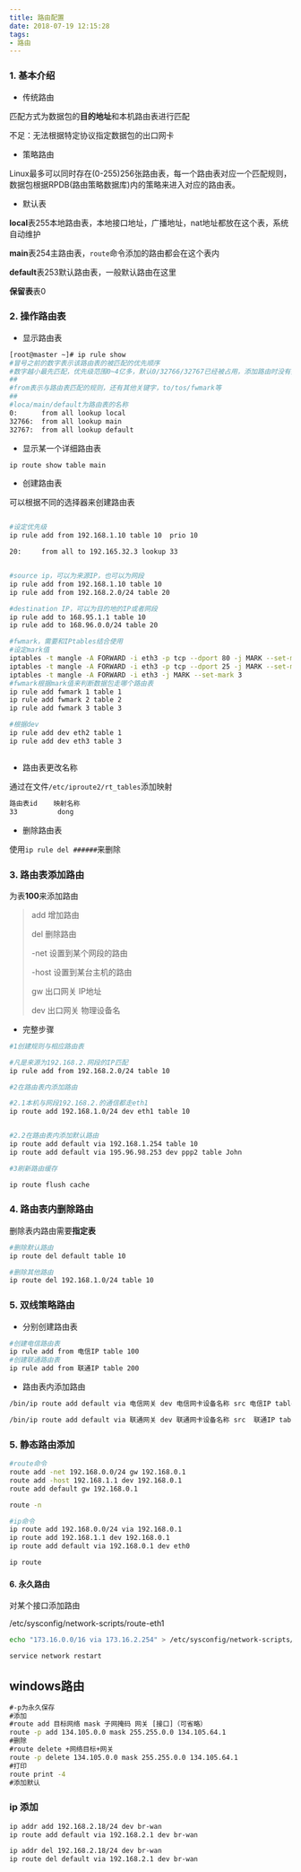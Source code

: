 ```yaml
---
title: 路由配置
date: 2018-07-19 12:15:28
tags:
- 路由
---
```


### 1. 基本介绍

- 传统路由

匹配方式为数据包的**目的地址**和本机路由表进行匹配

不足：无法根据特定协议指定数据包的出口网卡

- 策略路由

Linux最多可以同时存在(0-255)256张路由表，每一个路由表对应一个匹配规则，数据包根据RPDB(路由策略数据库)内的策略来进入对应的路由表。

<!--more--> 

- 默认表

**local**表255本地路由表，本地接口地址，广播地址，nat地址都放在这个表，系统自动维护

**main**表254主路由表，`route`命令添加的路由都会在这个表内

**default**表253默认路由表，一般默认路由在这里

**保留表**表0

### 2. 操作路由表

- 显示路由表

```bash
[root@master ~]# ip rule show
#冒号之前的数字表示该路由表的被匹配的优先顺序
#数字越小最先匹配，优先级范围0~4亿多，默认0/32766/32767已经被占用，添加路由时没有指定优先级就会从32766开始递减
##
#from表示与路由表匹配的规则，还有其他关键字，to/tos/fwmark等
##
#loca/main/default为路由表的名称
0:      from all lookup local
32766:  from all lookup main
32767:  from all lookup default

```

- 显示某一个详细路由表

```bash
ip route show table main
```


- 创建路由表

可以根据不同的选择器来创建路由表

```bash

#设定优先级
ip rule add from 192.168.1.10 table 10  prio 10

20:     from all to 192.165.32.3 lookup 33


#source ip，可以为来源IP，也可以为网段
ip rule add from 192.168.1.10 table 10
ip rule add from 192.168.2.0/24 table 20

#destination IP，可以为目的地的IP或者网段
ip rule add to 168.95.1.1 table 10
ip rule add to 168.96.0.0/24 table 20

#fwmark，需要和IPtables结合使用
#设定mark值
iptables -t mangle -A FORWARD -i eth3 -p tcp --dport 80 -j MARK --set-mark 1
iptables -t mangle -A FORWARD -i eth3 -p tcp --dport 25 -j MARK --set-mark 2
iptables -t mangle -A FORWARD -i eth3 -j MARK --set-mark 3
#fwmark根据mark值来判断数据包走哪个路由表
ip rule add fwmark 1 table 1
ip rule add fwmark 2 table 2
ip rule add fwmark 3 table 3

#根据dev
ip rule add dev eth2 table 1
ip rule add dev eth3 table 3



```

- 路由表更改名称

通过在文件`/etc/iproute2/rt_tables`添加映射

```bash
路由表id    映射名称
33          dong
```

- 删除路由表

使用`ip rule del ######`来删除

### 3. 路由表添加路由

为表**100**来添加路由

>add 增加路由
>
>del 删除路由
>
>-net 设置到某个网段的路由
>
>-host 设置到某台主机的路由
>
>gw 出口网关 IP地址
>
>dev 出口网关 物理设备名

- 完整步骤


```bash
#1创建规则与相应路由表

#凡是来源为192.168.2.网段的IP匹配
ip rule add from 192.168.2.0/24 table 10

#2在路由表内添加路由

#2.1本机与网段192.168.2.的通信都走eth1
ip route add 192.168.1.0/24 dev eth1 table 10


#2.2在路由表内添加默认路由
ip route add default via 192.168.1.254 table 10
ip route add default via 195.96.98.253 dev ppp2 table John

#3刷新路由缓存

ip route flush cache


```

### 4. 路由表内删除路由

删除表内路由需要**指定表**

```bash
#删除默认路由
ip route del default table 10

#删除其他路由
ip route del 192.168.1.0/24 table 10
```

### 5. 双线策略路由

- 分别创建路由表

```bash
#创建电信路由表
ip rule add from 电信IP table 100
#创建联通路由表
ip rule add from 联通IP table 200
```


- 路由表内添加路由

```bash
/bin/ip route add default via 电信网关 dev 电信网卡设备名称 src 电信IP table 100 prio 50

/bin/ip route add default via 联通网关 dev 联通网卡设备名称 src  联通IP table 200 prio 50
```

### 5. 静态路由添加

```bash
#route命令
route add -net 192.168.0.0/24 gw 192.168.0.1
route add -host 192.168.1.1 dev 192.168.0.1
route add default gw 192.168.0.1

route -n

#ip命令
ip route add 192.168.0.0/24 via 192.168.0.1
ip route add 192.168.1.1 dev 192.168.0.1
ip route add default via 192.168.0.1 dev eth0

ip route

```

#### 6. 永久路由

对某个接口添加路由

/etc/sysconfig/network-scripts/route-eth1 

```bash
echo "173.16.0.0/16 via 173.16.2.254" > /etc/sysconfig/network-scripts/route-eth1

service network restart
```

## windows路由

```cmd
#-p为永久保存
#添加
#route add 目标网络 mask 子网掩码 网关 [接口]（可省略）
route -p add 134.105.0.0 mask 255.255.0.0 134.105.64.1 
#删除
#route delete +网络目标+网关 
route -p delete 134.105.0.0 mask 255.255.0.0 134.105.64.1
#打印
route print -4
#添加默认

```
### ip 添加

```bash
ip addr add 192.168.2.18/24 dev br-wan
ip route add default via 192.168.2.1 dev br-wan

ip addr del 192.168.2.18/24 dev br-wan
ip route del default via 192.168.2.1 dev br-wan
```
